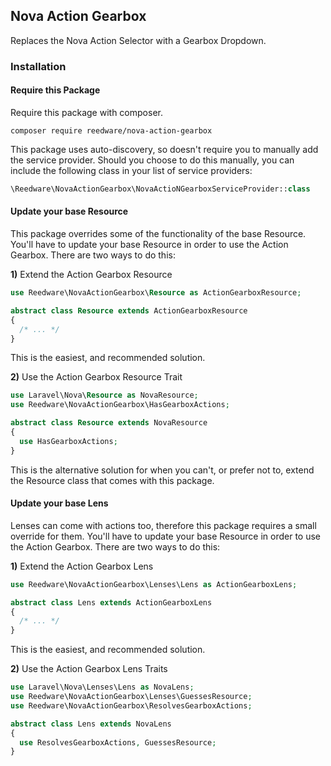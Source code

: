 ## Nova Action Gearbox
Replaces the Nova Action Selector with a Gearbox Dropdown.

### Installation

#### Require this Package

Require this package with composer.

```shell
composer require reedware/nova-action-gearbox
```

This package uses auto-discovery, so doesn't require you to manually add the service provider. Should you choose to do this manually, you can include the following class in your list of service providers:

```php
\Reedware\NovaActionGearbox\NovaActioNGearboxServiceProvider::class
```

#### Update your base Resource

This package overrides some of the functionality of the base Resource. You'll have to update your base Resource in order to use the Action Gearbox. There are two ways to do this:

**1)** Extend the Action Gearbox Resource

```php
use Reedware\NovaActionGearbox\Resource as ActionGearboxResource;

abstract class Resource extends ActionGearboxResource
{
  /* ... */
}
```

This is the easiest, and recommended solution.

**2)** Use the Action Gearbox Resource Trait

```php
use Laravel\Nova\Resource as NovaResource;
use Reedware\NovaActionGearbox\HasGearboxActions;

abstract class Resource extends NovaResource
{
  use HasGearboxActions;
}
```

This is the alternative solution for when you can't, or prefer not to, extend the Resource class that comes with this package.

#### Update your base Lens

Lenses can come with actions too, therefore this package requires a small override for them. You'll have to update your base Resource in order to use the Action Gearbox. There are two ways to do this:

**1)** Extend the Action Gearbox Lens

```php
use Reedware\NovaActionGearbox\Lenses\Lens as ActionGearboxLens;

abstract class Lens extends ActionGearboxLens
{
  /* ... */
}
```

This is the easiest, and recommended solution.

**2)** Use the Action Gearbox Lens Traits

```php
use Laravel\Nova\Lenses\Lens as NovaLens;
use Reedware\NovaActionGearbox\Lenses\GuessesResource;
use Reedware\NovaActionGearbox\ResolvesGearboxActions;

abstract class Lens extends NovaLens
{
  use ResolvesGearboxActions, GuessesResource;
}
```
